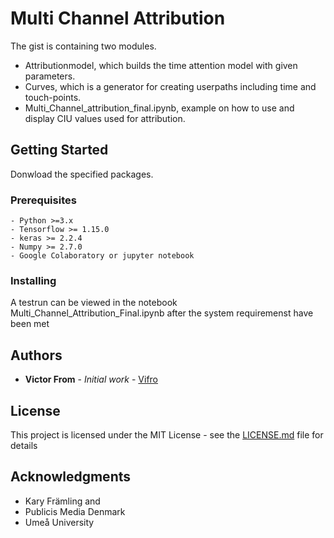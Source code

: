# Multi Channel Attribution

The gist is containing two modules. 
  * Attributionmodel, which builds the time attention model with given parameters. 
  * Curves, which is a generator for creating userpaths including time and touch-points.
  * Multi_Channel_attribution_final.ipynb, example on how to use and display CIU values used for attribution.

## Getting Started
Donwload the specified packages.

### Prerequisites

```
- Python >=3.x
- Tensorflow >= 1.15.0
- keras >= 2.2.4
- Numpy >= 2.7.0
- Google Colaboratory or jupyter notebook 
```

### Installing

A testrun can be viewed in the notebook Multi_Channel_Attribution_Final.ipynb after the system requiremenst have been met



## Authors

* **Victor From** - *Initial work* - [Vifro](https://github.com/vifro)


## License

This project is licensed under the MIT License - see the [LICENSE.md](LICENSE.md) file for details

## Acknowledgments

* Kary Främling and 
* Publicis Media Denmark
* Umeå University
